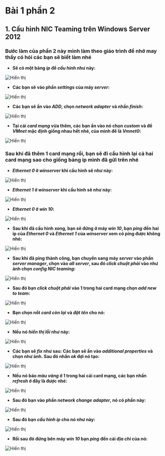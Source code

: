 # Bài 1 phần 2

## 1. Cấu hình NIC Teaming trên Windows Server 2012

### Bước làm của phần 2 này mình làm theo giáo trình để nhỡ may thầy có hỏi các bạn sẽ biết làm nhé

- **Sẽ có một bảng _ip_ để _cấu hình_ như này:**

![Hiển thị](./b1p2images/1.png)

- **Các bạn sẽ vào phần _settings_ của máy _server_:**

![Hiển thị](./b1p2images/2.png)

- **Các bạn sẽ ấn vào _ADD_, chọn _network adapter_ và nhấn _finish_:**

![Hiển thị](./b1p2images/3.png)

- **Tại cái _card mạng_ vừa thêm, các bạn ấn vào nó chọn _custom_ và để _VMnet_ mặc định giống nhau hết nhé, của mình để là _Vmnet0_:**

![Hiển thị](./b1p2images/4.png)

### Sau khi đã thêm 1 card mạng rồi, bạn sẽ đi cấu hình lại cả hai card mạng sao cho giống bảng ip mình đã gửi trên nhé

- **_Ethernet 0_ ở _winserver_ khi cấu hình sẽ như này:**

![Hiển thị](./b1p2images/5.png)

- **_Ethernet 1_ ở _winserver_ khi cấu hình sẽ như này:**

![Hiển thị](./b1p2images/6.png)

- **_Ethernet 0_ ở _win 10_:**

![Hiển thị](./b1p2images/7.png)

- **Sau khi đã cấu hình xong, bạn sẽ đứng ở máy _win 10_, bạn _ping_ đến hai ip của _Ethernet 0_ và _Ethernet 1_ của _winserver_ xem có ping được không nhé:**

![Hiển thị](./b1p2images/8.png)

- **Sau khi đã ping thành công, bạn chuyển sang máy _server_ vào phần _server manager_, chọn vào _all server_, sau đó _click chuột phải_ vào như ảnh chọn _config NIC teaming_:**

![Hiển thị](./b1p2images/9.png)

- **Sau đó bạn _click chuột phải_ vào 1 trong hai card mạng chọn _add new to team_:**

![Hiển thị](./b1p2images/10.png)

- **Bạn chọn nốt _card còn lại_ và _đặt tên_ cho nó:**

![Hiển thị](./b1p2images/11.png)

- **Nếu nó _hiển thị lỗi_ như này:**

![Hiển thị](./b1p2images/12.png)

- **Các bạn sẽ _fix_ như sau: Các bạn sẽ ấn vào _additional properties_ và chọn như ảnh. Sau đó nhấn _ok_ đợi nó tạo:**

![Hiển thị](./b1p2images/13.png)

- **Nếu nó báo _màu vàng_ ở 1 trong hai cái card mạng, các bạn nhấn _refresh_ ở đây là được nhé:**

![Hiển thị](./b1p2images/14.png)

- **Sau đó bạn vào phần _network change adapter_, nó có phần này:**

![Hiển thị](./b1p2images/15.png)

- **Sau đó bạn _cấu hình ip_ cho nó như này:**

![Hiển thị](./b1p2images/16.png)

- **Rồi sau đó đứng bên máy _win 10_ bạn _ping_ đến cái _địa chỉ_ của nó:**

![Hiển thị](./b1p2images/17.png)
